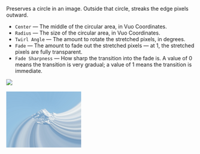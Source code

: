 Preserves a circle in an image.  Outside that circle, streaks the edge pixels outward.

   - `Center` — The middle of the circular area, in Vuo Coordinates.
   - `Radius` — The size of the circular area, in Vuo Coordinates.
   - `Twirl Angle` — The amount to rotate the stretched pixels, in degrees.
   - `Fade` — The amount to fade out the stretched pixels — at 1, the stretched pixels are fully transparent.
   - `Fade Sharpness` — How sharp the transition into the fade is.  A value of 0 means the transition is very gradual; a value of 1 means the transition is immediate.

![](mountains.png)

![](streak-radial.png)
